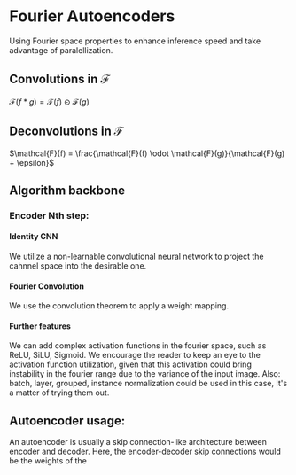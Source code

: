 
# Fourier Autoencoders
Using Fourier space properties to enhance inference speed and take advantage of paralellization.

## Convolutions in $\mathcal{F}$
$\mathcal{F}(f * g) = \mathcal{F}(f) \odot \mathcal{F}(g)$

## Deconvolutions in $\mathcal{F}$
$\mathcal{F}(f) = \frac{\mathcal{F}(f) \odot \mathcal{F}(g)}{\mathcal{F}(g) + \epsilon}$

## Algorithm backbone
### Encoder Nth step:
#### Identity CNN
We utilize a non-learnable convolutional neural network to project the cahnnel space into the desirable one.
#### Fourier Convolution
We use the convolution theorem to apply a weight mapping.
#### Further features
We can add complex activation functions in the fourier space, such as ReLU, SiLU, Sigmoid. We encourage the reader to keep an eye to the activation function utilization, given that this activation could bring instability in the fourier range due to the variance of the input image.
Also: batch, layer, grouped, instance normalization could be used in this case, It's a matter of trying them out.
## Autoencoder usage:
An autoencoder is usually a skip connection-like architecture between encoder and decoder. Here, the encoder-decoder skip connections would be the weights of the  
